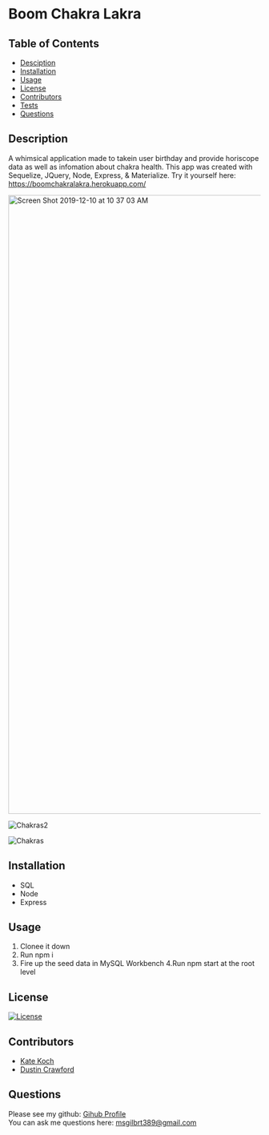 # Boom Chakra Lakra
## Table of Contents
* [Desciption](#desciption)
* [Installation](#installation)
* [Usage](#usage)
* [License](#license)
* [Contributors](#contributors)
* [Tests](#tests)
* [Questions](#questions)
## Description
A whimsical application made to takein user birthday and provide horiscope data as well as infomation about chakra health. This app was created with Sequelize, JQuery, Node, Express, &amp; Materialize. Try it yourself here: https://boomchakralakra.herokuapp.com/

<img width="1236" alt="Screen Shot 2019-12-10 at 10 37 03 AM" src="https://user-images.githubusercontent.com/29104770/70549283-8a8fff00-1b39-11ea-9c75-c90a27467922.png">

![Chakras2](https://user-images.githubusercontent.com/29104770/70550191-00489a80-1b3b-11ea-9822-ddfa7210a9f2.gif)

![Chakras](https://user-images.githubusercontent.com/29104770/70550116-e73fe980-1b3a-11ea-95e1-197e6e057336.gif)

## Installation
* SQL
* Node
* Express
## Usage
1. Clonee it down
2. Run npm i
3. Fire up the seed data in MySQL Workbench
4.Run npm start at the root level
## License
[![License](https://img.shields.io/badge/License-Apache%202.0-blue.svg)](https://opensource.org/licenses/Apache-2.0)

## Contributors
* [Kate Koch](https://github.com/katevk1)
* [Dustin Crawford](https://github.com/dsc1996)

## Questions
Please see my github: [Gihub Profile](https://github.com/mollygilbert389)
<br>You can ask me questions here: msgilbrt389@gmail.com
